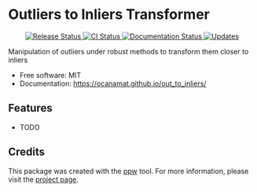 # Outliers to Inliers Transformer


<p align="center">
<a href="https://pypi.python.org/pypi/out_to_inliers">
    <img src="https://img.shields.io/pypi/v/out_to_inliers.svg"
        alt = "Release Status">
</a>

<a href="https://github.com/ocanamat/out_to_inliers/actions">
    <img src="https://github.com/ocanamat/out_to_inliers/actions/workflows/main.yml/badge.svg?branch=release" alt="CI Status">
</a>

<a href="https://ocanamat.github.io/out_to_inliers/">
    <img src="https://img.shields.io/website/https/ocanamat.github.io/out_to_inliers/index.html.svg?label=docs&down_message=unavailable&up_message=available" alt="Documentation Status">
</a>

<a href="https://pyup.io/repos/github/ocanamat/out_to_inliers/">
<img src="https://pyup.io/repos/github/ocanamat/out_to_inliers/shield.svg" alt="Updates">
</a>

</p>


Manipulation of outliers under robust methods to transform them closer to inliers


* Free software: MIT
* Documentation: <https://ocanamat.github.io/out_to_inliers/>


## Features

* TODO

## Credits

This package was created with the [ppw](https://zillionare.github.io/python-project-wizard) tool. For more information, please visit the [project page](https://zillionare.github.io/python-project-wizard/).
